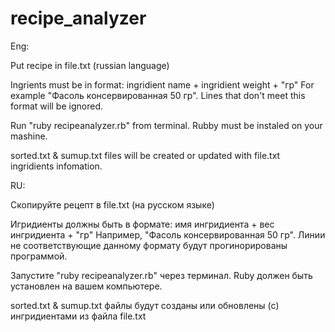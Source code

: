 # recipe_analyzer

Eng:

Put recipe in file.txt (russian language)

Ingrients must be in format: ingridient name + ingridient weight + "гр" For example "Фасоль консервированная 50 гр". Lines that don't meet this format will be ignored.

Run "ruby recipeanalyzer.rb" from terminal. Rubby must be instaled on your mashine. 

sorted.txt & sumup.txt files will be created or updated with file.txt ingridients infomation.


RU:

Скопируйте рецепт в file.txt (на русском языке)

Игридиенты должны быть в формате: имя ингридиента + вес ингридиента + "гр" Например, "Фасоль консервированная 50 гр". Линии не соответствующие данному формату будут прогинорированы программой.  

Запустите "ruby recipeanalyzer.rb" через терминал. Ruby должен быть установлен на вашем компьютере.

sorted.txt & sumup.txt файлы будут созданы или обновлены (с) ингридиентами из файла file.txt


